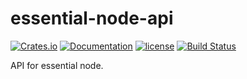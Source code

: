 # essential-node-api

[![Crates.io][crates-badge]][crates-url]
[![Documentation][docs-badge]][docs-url]
[![license][apache-badge]][apache-url]
[![Build Status][actions-badge]][actions-url]

[crates-badge]: https://img.shields.io/crates/v/essential-node-api.svg
[crates-url]: https://crates.io/crates/essential-node-api
[docs-badge]: https://docs.rs/essential-node-api/badge.svg
[docs-url]: https://docs.rs/essential-node-api
[apache-badge]: https://img.shields.io/badge/license-APACHE-blue.svg
[apache-url]: LICENSE
[actions-badge]: https://github.com/essential-contributions/essential-node/workflows/ci/badge.svg
[actions-url]: https://github.com/essential-contributions/essential-node/actions

API for essential node.
